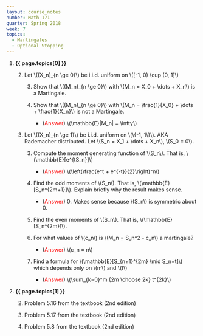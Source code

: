 ```yaml
---
layout: course_notes
number: Math 171
quarter: Spring 2018
week: 7
topics:
  - Martingales
  - Optional Stopping
---
```


1. **{{ page.topics[0] }}**

    2. Let \\((X\_n)\_{n \ge 0}\\) be i.i.d. uniform on \\([-1, 0) \cup (0, 1]\\)

        3. Show that \\((M\_n)\_{n \ge 0}\\) with \\(M\_n = X\_0 + \dots + X\_n\\) is a Martingale.

        3. Show that \\((M\_n)\_{n \ge 0}\\) with \\(M\_n = \frac{1}{X\_0} + \dots + \frac{1}{X\_n}\\) is not a Martingale.

            * (<font color="red">Answer</font>) \\(\mathbb{E}\|M\_n\| = \infty\\)

    2. Let \\((X\_n)\_{n \ge 1}\\) be i.i.d. uniform on \\(\\{-1, 1\\}\\). AKA Rademacher distributed. Let \\(S\_n = X\_1 + \dots + X\_n\\), \\(S_0 = 0\\).

        3. Compute the moment generating function of \\(S\_n\\). That is, \\(\mathbb{E}[e^{tS\_n}]\\)

            * (<font color="red">Answer</font>) \\(\left(\frac{e^t + e^{-t}}{2}\right)^n\\)

        3. Find the odd moments of \\(S\_n\\). That is, \\(\mathbb{E}[S\_n^{2m+1}]\\). Explain briefly why the result makes sense.

            * (<font color="red">Answer</font>) 0. Makes sense because \\(S_n\\) is symmetric about 0.

        3. Find the even moments of \\(S\_n\\). That is, \\(\mathbb{E}[S\_n^{2m}]\\).

        3. For what values of \\(c\_n\\) is \\(M\_n = S\_n^2 - c\_n\\) a martingale?

            * (<font color="red">Answer</font>) \\(c_n = n\\)

        3. Find a formula for \\(\mathbb{E}[S\_{n+1}^{2m} \mid S\_n=t]\\) which depends only on \\(m\\) and \\(t\\)

            * (<font color="red">Answer</font>) \\(\sum\_{k=0}^m {2m \choose 2k} t^{2k}\\)

1. **{{ page.topics[1] }}**

    2. Problem 5.16 from the textbook (2nd edition) 

    2. Problem 5.17 from the textbook (2nd edition) 

    2. Problem 5.8 from the textbook (2nd edition) 
